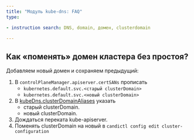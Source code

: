 ```yaml
---
title: "Модуль kube-dns: FAQ"
type:

- instruction search: DNS, domain, домен, clusterdomain

---
```


## Как «поменять» домен кластера без простоя?

Добавляем новый домен и сохраняем предыдущий:

1. В `controlPlaneManager.apiserver.certSANs` прописать
    - `kubernetes.default.svc.<старый clusterDomain>`
    - `kubernetes.default.svc.<новый clusterDomain>`
1. В [kubeDns.clusterDomainAliases](./index.html#clusterDomainAliases) указать
    - старый clusterDomain.
    - новый clusterDomain.
1. Дождаться переката kube-apiserver.
1. Поменять clusterDomain на новый в `candictl config edit cluster-configuration`
